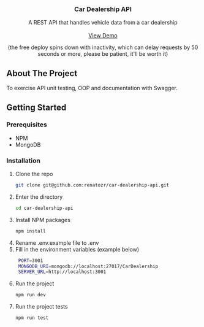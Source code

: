 <!-- PROJECT LOGO -->
<div align="center">
  <h3 align="center">Car Dealership API</h3>

  <p align="center">
    A REST API that handles vehicle data from a car dealership
    <br />
    <br />
    <a href="https://car-dealership-api-qqe5.onrender.com/documentation">View Demo</a>
    <p>(the free deploy spins down with inactivity, which can delay requests by 50 seconds or more, please be patient, it'll be worth it)</p>
  </p>
</div>

<!-- ABOUT THE PROJECT -->

## About The Project

To exercise API unit testing, OOP and documentation with Swagger.

<!-- GETTING STARTED -->

## Getting Started

### Prerequisites

- NPM
- MongoDB

### Installation

1. Clone the repo
   ```sh
   git clone git@github.com:renatozr/car-dealership-api.git
   ```
2. Enter the directory
   ```sh
   cd car-dealership-api
   ```
3. Install NPM packages
   ```sh
   npm install
   ```
4. Rename .env.example file to .env
5. Fill in the environment variables (example below)
   ```sh
    PORT=3001
    MONGODB_URI=mongodb://localhost:27017/CarDealership
    SERVER_URL=http://localhost:3001
   ```
6. Run the project
   ```sh
   npm run dev
   ```
7. Run the project tests
   ```sh
   npm run test
   ```
